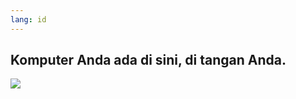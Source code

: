 ```yaml
---
lang: id
---
```





<h2>Komputer Anda ada di sini, di tangan Anda.</h2>

<img src="Images/earth.png" />




